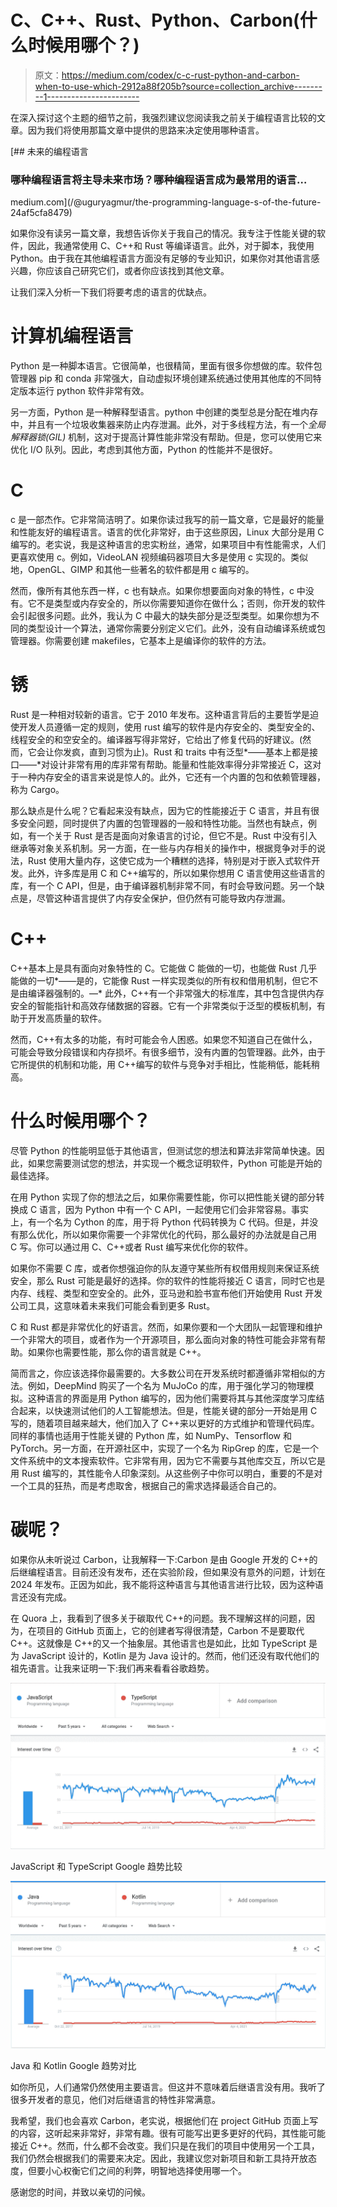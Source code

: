 # C、C++、Rust、Python、Carbon(什么时候用哪个？)

> 原文：<https://medium.com/codex/c-c-rust-python-and-carbon-when-to-use-which-2912a88f205b?source=collection_archive---------1----------------------->

在深入探讨这个主题的细节之前，我强烈建议您阅读我之前关于编程语言比较的文章。因为我们将使用那篇文章中提供的思路来决定使用哪种语言。

[](/@uguryagmur/the-programming-language-s-of-the-future-24af5cfa8479) [## 未来的编程语言

### 哪种编程语言将主导未来市场？哪种编程语言成为最常用的语言…

medium.com](/@uguryagmur/the-programming-language-s-of-the-future-24af5cfa8479) 

如果你没有读另一篇文章，我想告诉你关于我自己的情况。我专注于性能关键的软件，因此，我通常使用 C、C++和 Rust 等编译语言。此外，对于脚本，我使用 Python。由于我在其他编程语言方面没有足够的专业知识，如果你对其他语言感兴趣，你应该自己研究它们，或者你应该找到其他文章。

让我们深入分析一下我们将要考虑的语言的优缺点。

# 计算机编程语言

Python 是一种脚本语言。它很简单，也很精简，里面有很多你想做的库。软件包管理器 pip 和 conda 非常强大，自动虚拟环境创建系统通过使用其他库的不同特定版本运行 python 软件非常有效。

另一方面，Python 是一种解释型语言。python 中创建的类型总是分配在堆内存中，并且有一个垃圾收集器来防止内存泄漏。此外，对于多线程方法，有一个*全局解释器锁(GIL)* 机制，这对于提高计算性能非常没有帮助。但是，您可以使用它来优化 I/O 队列。因此，考虑到其他方面，Python 的性能并不是很好。

# C

c 是一部杰作。它非常简洁明了。如果你读过我写的前一篇文章，它是最好的能量和性能友好的编程语言。语言的优化非常好，由于这些原因，Linux 大部分是用 C 编写的。老实说，我是这种语言的忠实粉丝，通常，如果项目中有性能需求，人们更喜欢使用 c。例如，VideoLAN 视频编码器项目大多是使用 c 实现的。类似地，OpenGL、GIMP 和其他一些著名的软件都是用 c 编写的。

然而，像所有其他东西一样，c 也有缺点。如果你想要面向对象的特性，c 中没有。它不是类型或内存安全的，所以你需要知道你在做什么；否则，你开发的软件会引起很多问题。此外，我认为 C 中最大的缺失部分是泛型类型。如果你想为不同的类型设计一个算法，通常你需要分别定义它们。此外，没有自动编译系统或包管理器。你需要创建 makefiles，它基本上是编译你的软件的方法。

# 锈

Rust 是一种相对较新的语言。它于 2010 年发布。这种语言背后的主要哲学是迫使开发人员遵循一定的规则，使用 rust 编写的软件是内存安全的、类型安全的、线程安全的和空安全的。编译器写得非常好，它给出了修复代码的好建议。(然而，它会让你发疯，直到习惯为止)。Rust 和 traits 中有泛型*——基本上都是接口——*对设计非常有用的库非常有帮助。能量和性能效率得分非常接近 C，这对于一种内存安全的语言来说是惊人的。此外，它还有一个内置的包和依赖管理器，称为 Cargo。

那么缺点是什么呢？它看起来没有缺点，因为它的性能接近于 C 语言，并且有很多安全问题，同时提供了内置的包管理器的一般和特性功能。当然也有缺点，例如，有一个关于 Rust 是否是面向对象语言的讨论，但它不是。Rust 中没有引入继承等对象关系机制。另一方面，在一些与内存相关的操作中，根据竞争对手的说法，Rust 使用大量内存，这使它成为一个糟糕的选择，特别是对于嵌入式软件开发。此外，许多库是用 C 和 C++编写的，所以如果你想用 C 语言使用这些语言的库，有一个 C API，但是，由于编译器机制非常不同，有时会导致问题。另一个缺点是，尽管这种语言提供了内存安全保护，但仍然有可能导致内存泄漏。

# C++

C++基本上是具有面向对象特性的 C。它能做 C 能做的一切，也能做 Rust 几乎能做的一切*——是的，它能像 Rust 一样实现类似的所有权和借用机制，但它不是由编译器强制的。—* 此外，C++有一个非常强大的标准库，其中包含提供内存安全的智能指针和高效存储数据的容器。它有一个非常类似于泛型的模板机制，有助于开发高质量的软件。

然而，C++有太多的功能，有时可能会令人困惑。如果您不知道自己在做什么，可能会导致分段错误和内存损坏。有很多细节，没有内置的包管理器。此外，由于它所提供的机制和功能，用 C++编写的软件与竞争对手相比，性能稍低，能耗稍高。

# 什么时候用哪个？

尽管 Python 的性能明显低于其他语言，但测试您的想法和算法非常简单快速。因此，如果您需要测试您的想法，并实现一个概念证明软件，Python 可能是开始的最佳选择。

在用 Python 实现了你的想法之后，如果你需要性能，你可以把性能关键的部分转换成 C 语言，因为 Python 中有一个 C API，一起使用它们会非常容易。事实上，有一个名为 Cython 的库，用于将 Python 代码转换为 C 代码。但是，并没有那么优化，所以如果你需要一个非常优化的代码，那么最好的办法就是自己用 C 写。你可以通过用 C、C++或者 Rust 编写来优化你的软件。

如果你不需要 C 库，或者你想强迫你的队友遵守某些所有权借用规则来保证系统安全，那么 Rust 可能是最好的选择。你的软件的性能将接近 C 语言，同时它也是内存、线程、类型和空安全的。此外，亚马逊和脸书宣布他们开始使用 Rust 开发公司工具，这意味着未来我们可能会看到更多 Rust。

C 和 Rust 都是非常优化的好语言。然而，如果你要和一个大团队一起管理和维护一个非常大的项目，或者作为一个开源项目，那么面向对象的特性可能会非常有帮助。如果你也需要性能，那么你的语言就是 C++。

简而言之，你应该选择你最需要的。大多数公司在开发系统时都遵循非常相似的方法。例如，DeepMind 购买了一个名为 MuJoCo 的库，用于强化学习的物理模拟。这种语言的界面是用 Python 编写的，因为他们需要将其与其他深度学习库结合起来，以快速测试他们的人工智能想法。但是，性能关键的部分一开始是用 C 写的，随着项目越来越大，他们加入了 C++来以更好的方式维护和管理代码库。同样的事情也适用于性能关键的 Python 库，如 NumPy、Tensorflow 和 PyTorch。另一方面，在开源社区中，实现了一个名为 RipGrep 的库，它是一个文件系统中的文本搜索软件。它非常有用，因为它不需要与其他库交互，所以它是用 Rust 编写的，其性能令人印象深刻。从这些例子中你可以明白，重要的不是对一个工具的狂热，而是考虑取舍，根据自己的需求选择最适合自己的。

# 碳呢？

如果你从未听说过 Carbon，让我解释一下:Carbon 是由 Google 开发的 C++的后继编程语言。目前还没有发布，还在实验阶段，但如果没有意外的问题，计划在 2024 年发布。正因为如此，我不能将这种语言与其他语言进行比较，因为这种语言还没有完成。

在 Quora 上，我看到了很多关于碳取代 C++的问题。我不理解这样的问题，因为，在项目的 GitHub 页面上，它的创建者写得很清楚，Carbon 不是要取代 C++。这就像是 C++的又一个抽象层。其他语言也是如此，比如 TypeScript 是为 JavaScript 设计的，Kotlin 是为 Java 设计的。然而，他们还没有取代他们的祖先语言。让我来证明一下:我们再来看看谷歌趋势。

![](img/975f2163beee1c0ba8dd58efd1a5ca1f.png)

JavaScript 和 TypeScript Google 趋势比较

![](img/780dd5379118476d23de32ce876c515e.png)

Java 和 Kotlin Google 趋势对比

如你所见，人们通常仍然使用主要语言。但这并不意味着后继语言没有用。我听了很多开发者的意见，他们对后继语言的特性非常满意。

我希望，我们也会喜欢 Carbon，老实说，根据他们在 project GitHub 页面上写的内容，这听起来非常好，非常有趣。很有可能写出更多更好的代码，其性能可能接近 C++。然而，什么都不会改变。我们只是在我们的项目中使用另一个工具，我们仍然会根据我们的需要来决定。因此，我建议您对新项目和新工具持开放态度，但要小心权衡它们之间的利弊，明智地选择使用哪一个。

感谢您的时间，并致以亲切的问候。